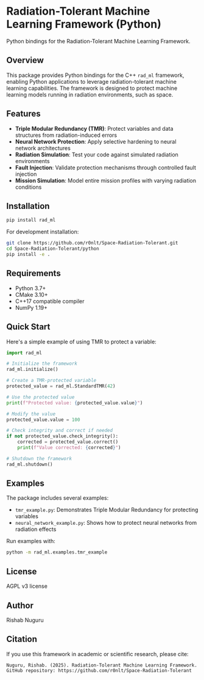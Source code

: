 # Radiation-Tolerant Machine Learning Framework (Python)

Python bindings for the Radiation-Tolerant Machine Learning Framework.

## Overview

This package provides Python bindings for the C++ `rad_ml` framework, enabling Python applications to leverage radiation-tolerant machine learning capabilities. The framework is designed to protect machine learning models running in radiation environments, such as space.

## Features

- **Triple Modular Redundancy (TMR)**: Protect variables and data structures from radiation-induced errors
- **Neural Network Protection**: Apply selective hardening to neural network architectures
- **Radiation Simulation**: Test your code against simulated radiation environments
- **Fault Injection**: Validate protection mechanisms through controlled fault injection
- **Mission Simulation**: Model entire mission profiles with varying radiation conditions

## Installation

```bash
pip install rad_ml
```

For development installation:

```bash
git clone https://github.com/r0nlt/Space-Radiation-Tolerant.git
cd Space-Radiation-Tolerant/python
pip install -e .
```

## Requirements

- Python 3.7+
- CMake 3.10+
- C++17 compatible compiler
- NumPy 1.19+

## Quick Start

Here's a simple example of using TMR to protect a variable:

```python
import rad_ml

# Initialize the framework
rad_ml.initialize()

# Create a TMR-protected variable
protected_value = rad_ml.StandardTMR(42)

# Use the protected value
print(f"Protected value: {protected_value.value}")

# Modify the value
protected_value.value = 100

# Check integrity and correct if needed
if not protected_value.check_integrity():
    corrected = protected_value.correct()
    print(f"Value corrected: {corrected}")

# Shutdown the framework
rad_ml.shutdown()
```

## Examples

The package includes several examples:

- `tmr_example.py`: Demonstrates Triple Modular Redundancy for protecting variables
- `neural_network_example.py`: Shows how to protect neural networks from radiation effects

Run examples with:

```bash
python -m rad_ml.examples.tmr_example
```

## License

AGPL v3 license

## Author

Rishab Nuguru

## Citation

If you use this framework in academic or scientific research, please cite:

```
Nuguru, Rishab. (2025). Radiation-Tolerant Machine Learning Framework.
GitHub repository: https://github.com/r0nlt/Space-Radiation-Tolerant
```
